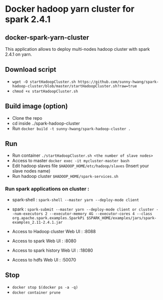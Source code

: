 #
# Docker hadoop yarn cluster for spark 2.4.1

## docker-spark-yarn-cluster 
This application allows to deploy multi-nodes hadoop cluster with spark 2.4.1 on yarn. 

## Download script
- `wget -O startHadoopCluster.sh https://github.com/sunny-hwang/spark-hadoop-cluster/blob/master/startHadoopCluster.sh?raw=true`
- `chmod +x startHadoopCluster.sh`

## Build image (option)
- Clone the repo 
- cd inside ../spark-hadoop-cluster 
- Run `docker build -t sunny-hwang/spark-hadoop-cluster .`

## Run  
- Run container `./startHadoopCluster.sh <the number of slave nodes>`
- Access to master `docker exec -it mycluster-master bash`
- Edit hadoop slaves file `$HADOOP_HOME/etc/hadoop/slaves` (Insert your slave nodes name)
- Run hadoop cluster `$HADOOP_HOME/spark-services.sh`


### Run spark applications on cluster : 
- spark-shell : `spark-shell --master yarn --deploy-mode client`
- spark : `spark-submit --master yarn --deploy-mode client or cluster --num-executors 2 --executor-memory 4G --executor-cores 4 --class org.apache.spark.examples.SparkPi $SPARK_HOME/examples/jars/spark-examples_2.11-2.4.1.jar`

- Access to Hadoop cluster Web UI : <container ip>:8088 
- Access to spark Web UI : <container ip>:8080
- Access to spark history Web UI : <container ip>:18080
- Access to hdfs Web UI : <container ip>:50070
  
## Stop 
- `docker stop $(docker ps -a -q)`
- `docker container prune`

